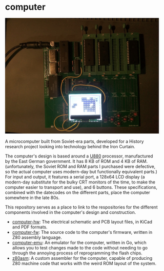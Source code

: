 # computer
![Computer](./computer.jpg)

A microcomputer built from Soviet-era parts, developed for a History research project looking into technology behind the Iron Curtain.

The computer's design is based around a [U880](https://en.wikipedia.org/wiki/U880) processor, manufactured by the East German government. It has 8 KB of ROM and 4 KB of RAM. (unfortunately, the Soviet ROM and RAM parts I purchased were defective, so the actual computer uses modern-day but functionally equivalent parts.) For input and output, it features a serial port, a 128x64 LCD display (a modern-day substitute for the bulky CRT monitors of the time, to make the computer easier to transport and use), and 6 buttons. These specifications, combined with the datecodes on the different parts, place the computer somewhere in the late 80s.

This repository serves as a place to link to the respositories for the different components involved in the computer's design and construction.

* [computer-hw](https:///github.com/thatoddmailbox/computer-hw): The electrical schematic and PCB layout files, in KiCad and PDF formats.
* [computer-fw](https://github.com/thatoddmailbox/computer-fw): The source code to the computer's firmware, written in Z80 assembly language.
* [computer-emu](https://github.com/thatoddmailbox/computer-emu): An emulator for the computer, written in Go, which allows you to test changes made to the code without needing to go through the annoying process of reprogramming the flash chips.
* [z80asm](https://github.com/thatoddmailbox/z80asm): A custom assembler for the computer, capable of producing Z80 machine code that works with the weird ROM layout of the system.

